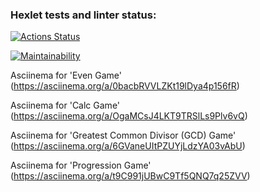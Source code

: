### Hexlet tests and linter status:
[![Actions Status](https://github.com/Prosto-Pasha/python-project-lvl1/workflows/hexlet-check/badge.svg)](https://github.com/Prosto-Pasha/python-project-lvl1/actions)

[![Maintainability](https://api.codeclimate.com/v1/badges/1c0d8bd5113a33bf9588/maintainability)](https://codeclimate.com/github/Prosto-Pasha/python-project-lvl1/maintainability)

Asciinema for 'Even Game' (https://asciinema.org/a/0bacbRVVLZKt19lDya4p156fR)

Asciinema for 'Calc Game' (https://asciinema.org/a/OgaMCsJ4LKT9TRSlLs9Plv6vQ)

Asciinema for 'Greatest Common Divisor (GCD) Game' (https://asciinema.org/a/6GVaneUItPZUYjLdzYA03vAbU)

Asciinema for 'Progression Game' (https://asciinema.org/a/t9C991jUBwC9Tf5QNQ7q25ZVV)